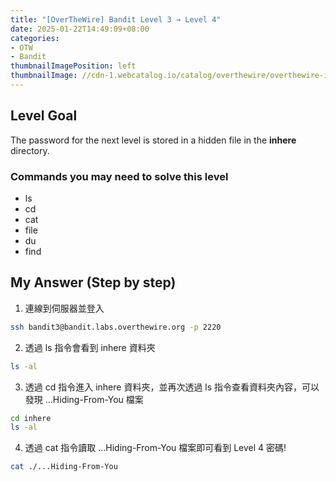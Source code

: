 ```yaml
---
title: "[OverTheWire] Bandit Level 3 → Level 4"
date: 2025-01-22T14:49:09+08:00
categories:
- OTW
- Bandit
thumbnailImagePosition: left
thumbnailImage: //cdn-1.webcatalog.io/catalog/overthewire/overthewire-icon-filled-256.png?v=1714775373043
---
```


<!--more-->

## Level Goal

The password for the next level is stored in a hidden file in the **inhere** directory.

### Commands you may need to solve this level

- ls
- cd
- cat
- file
- du
- find

## My Answer (Step by step)

1. 連線到伺服器並登入

```bash
ssh bandit3@bandit.labs.overthewire.org -p 2220
```

2. 透過 ls 指令會看到 inhere 資料夾

```bash
ls -al
```

3. 透過 cd 指令進入 inhere 資料夾，並再次透過 ls 指令查看資料夾內容，可以發現 ...Hiding-From-You 檔案

```bash
cd inhere
ls -al
```

4. 透過 cat 指令讀取 ...Hiding-From-You 檔案即可看到 Level 4 密碼!

```bash
cat ./...Hiding-From-You
```